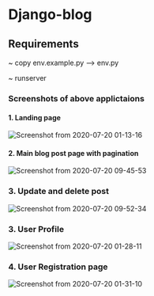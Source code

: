 # Django-blog

## Requirements

~ copy env.example.py --> env.py

~ runserver

### Screenshots of above applictaions


#### 1. Landing page
![Screenshot from 2020-07-20 01-13-16](https://user-images.githubusercontent.com/47115491/87883380-b015ad00-ca26-11ea-91fe-89fac714ba7d.png)


#### 2. Main blog post page with pagination
![Screenshot from 2020-07-20 09-45-53](https://user-images.githubusercontent.com/47115491/87898506-05c17800-ca6e-11ea-80f9-4698d45da1db.png)


### 3. Update and delete post
![Screenshot from 2020-07-20 09-52-34](https://user-images.githubusercontent.com/47115491/87898749-c9dae280-ca6e-11ea-9566-0d8858a05ad0.png)


### 3. User Profile
![Screenshot from 2020-07-20 01-28-11](https://user-images.githubusercontent.com/47115491/87883646-8eb5c080-ca28-11ea-80b9-db79253d0244.png)


### 4. User Registration page
![Screenshot from 2020-07-20 01-31-10](https://user-images.githubusercontent.com/47115491/87883727-07b51800-ca29-11ea-8398-f78fdbad724d.png)
